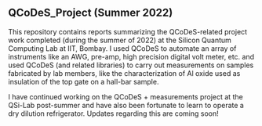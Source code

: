 ## QCoDeS_Project (Summer 2022)
This repository contains reports summarizing the QCoDeS-related project work completed (during the summer of 2022) at the Silicon Quantum Computing Lab at IIT, Bombay. 
I used QCoDeS to automate an array of instruments like an AWG, pre-amp, high precision digital volt meter, etc. and used QCoDeS (and related libraries) to carry out measurements on samples fabricated by lab members, like the characterization of Al oxide used as insulation of the top gate on a hall-bar sample. 

I have continued working on the QCoDeS + measurements project at the QSi-Lab post-summer and have also been fortunate to learn to operate a dry dilution refrigerator. Updates regarding this are coming soon!
